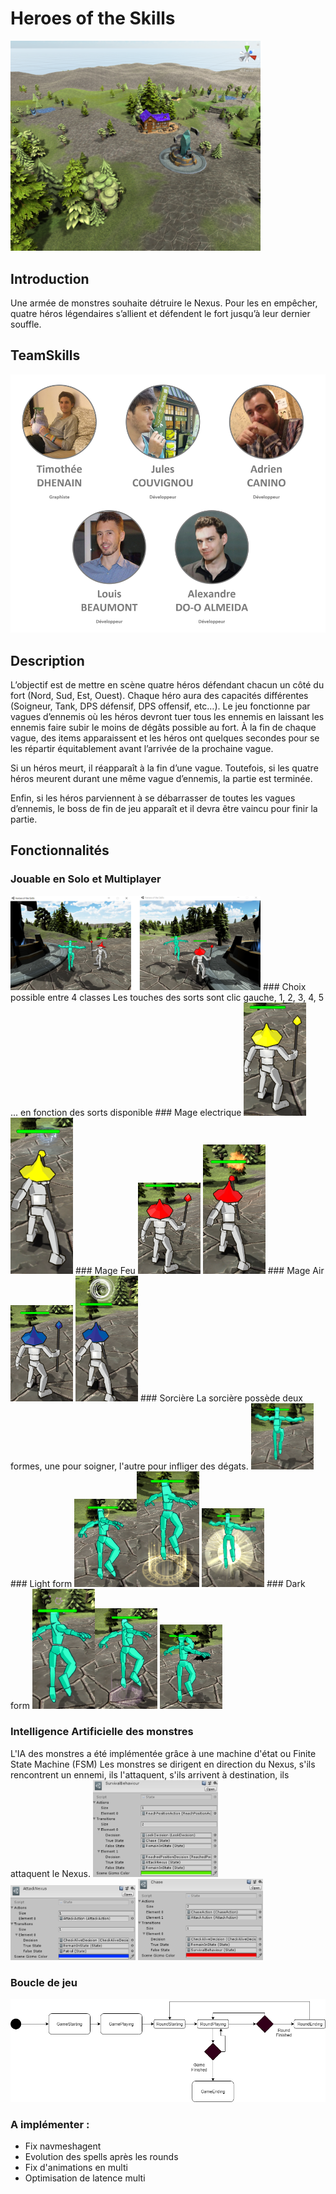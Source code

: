 # Heroes of the Skills

<img src="Screenshots/View.png" width="400">

## Introduction

Une armée de monstres souhaite détruire le Nexus. Pour les en empêcher, quatre héros légendaires s’allient et défendent le fort jusqu’à leur dernier souffle.

## TeamSkills

![TeamSkills](Doc/Team.png?raw=true "TeamSkills")

## Description

L’objectif est de mettre en scène quatre héros défendant chacun un côté du fort (Nord, Sud, Est, Ouest).
Chaque héro aura des capacités différentes (Soigneur, Tank, DPS défensif, DPS offensif, etc…).
Le jeu fonctionne par vagues d’ennemis où les héros devront tuer tous les ennemis en laissant les ennemis faire subir le moins de dégâts possible au fort. À la fin de chaque vague, des items apparaissent et les héros ont quelques secondes pour se les répartir équitablement avant l’arrivée de la prochaine vague.

Si un héros meurt, il réapparaît à la fin d’une vague. Toutefois, si les quatre héros meurent durant une même vague d’ennemis, la partie est terminée.

Enfin, si les héros parviennent à se débarrasser de toutes les vagues d’ennemis, le boss de fin de jeu apparaît et il devra être vaincu pour finir la partie.

## Fonctionnalités

### Jouable en Solo et Multiplayer
<img src="Screenshots/multi.png" width="400">
### Choix possible entre 4 classes
Les touches des sorts sont clic gauche, 1, 2, 3, 4, 5 ... en fonction des sorts disponible
### Mage electrique
<img src="Screenshots/elecchar.png" width="100"> <img src="Screenshots/elecauto.png" width="100">
### Mage Feu
<img src="Screenshots/firechar.png" width="100"> <img src="Screenshots/fireauto.png" width="100">
### Mage Air
<img src="Screenshots/windchar.png" width="100"> <img src="Screenshots/windauto.png" width="100">
### Sorcière
La sorcière possède deux formes, une pour soigner, l'autre pour infliger des dégats.
<img src="Screenshots/sorcchar.png" width="100">
### Light form
<img src="Screenshots/sorclightauto.png" width="100"><img src="Screenshots/sorclightform.png" width="100"> <img src="Screenshots/sorclight2.png" width="100">
### Dark form
<img src="Screenshots/sorcdarkauto.png" width="100"><img src="Screenshots/sorcdarkform.png" width="100"> <img src="Screenshots/sorcdark2.png" width="100">

### Intelligence Artificielle des monstres
L'IA des monstres a été implémentée grâce à une machine d'état ou Finite State Machine (FSM)
Les monstres se dirigent en direction du Nexus, s'ils rencontrent un ennemi, ils l'attaquent, s'ils arrivent à destination, ils attaquent le Nexus.
<img src="Screenshots/survivalbehaviour.png" width="200"><img src="Screenshots/attacknexus.png" width="200"> <img src="Screenshots/chase.png" width="200">


### Boucle de jeu

![Diagram](Doc/GameLoop.png?raw=true "Game loop structure")

### A implémenter :

- Fix navmeshagent
- Evolution des spells après les rounds
- Fix d'animations en multi
- Optimisation de latence multi

